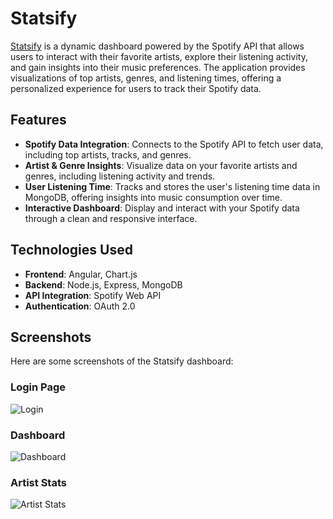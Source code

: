 # Statsify

[Statsify](https://github.com/MiguelGarciaVargas/Statsify) is a dynamic dashboard powered by the Spotify API that allows users to interact with their favorite artists, explore their listening activity, and gain insights into their music preferences. The application provides visualizations of top artists, genres, and listening times, offering a personalized experience for users to track their Spotify data.

## Features

- **Spotify Data Integration**: Connects to the Spotify API to fetch user data, including top artists, tracks, and genres.
- **Artist & Genre Insights**: Visualize data on your favorite artists and genres, including listening activity and trends.
- **User Listening Time**: Tracks and stores the user's listening time data in MongoDB, offering insights into music consumption over time.
- **Interactive Dashboard**: Display and interact with your Spotify data through a clean and responsive interface.

## Technologies Used

- **Frontend**: Angular, Chart.js
- **Backend**: Node.js, Express, MongoDB
- **API Integration**: Spotify Web API
- **Authentication**: OAuth 2.0

## Screenshots

Here are some screenshots of the Statsify dashboard:

### Login Page
![Login](https://github.com/user-attachments/assets/5438435b-261f-417a-9ebd-ea26e9320681)

### Dashboard
![Dashboard](https://github.com/user-attachments/assets/33817058-ebb9-4d2d-94e0-b6df59926622)

### Artist Stats
![Artist Stats](https://github.com/user-attachments/assets/d33ddb48-1942-4a83-aee5-a91f92e19c97)


